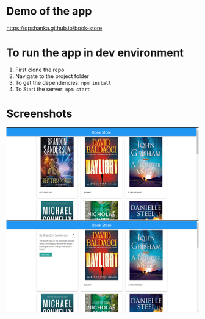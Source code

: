 # Demo of the app

https://opshanka.github.io/book-store

# To run the app in dev environment

1. First clone the repo
2. Navigate to the project folder
3. To get the dependencies: `npm install `
4. To Start the server: `npm start `

# Screenshots

<div>
    <img src="public/home.png">
</div>
<div>
    <img src="public/details.png">
</div>

